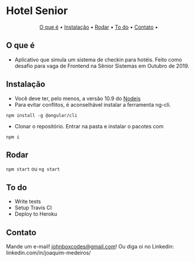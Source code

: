 # Hotel Senior


<p align="center">
  <a href="#o-que-é">O que é</a> •
  <a href="#instação">Instalação</a> •
  <a href="#rodar">Rodar</a> •
  <a href="#to-do">To do</a> •
  <a href="#contact">Contato</a> •
</p>

## O que é

* Aplicativo que simula um sistema de checkin para hotéis. Feito
como desafio para vaga de Frontend na Sênior Sistemas em Outubro de 2019.

## Instalação
* Você deve ter, pelo menos, a versão 10.9 do <a href="https://nodejs.org/en/">Nodejs</a>
* Para evitar conflitos, é aconselhável instalar a ferramenta ng-cli.

```npm install -g @angular/cli```

* Clonar o repositório. Entrar na pasta e instalar o pacotes com

```npm i```

## Rodar

```npm start``` ou ```ng start```

## To do

* Write tests
* Setup Travis CI
* Deploy to Heroku

## Contato

Mande um e-mail! johnboxcodes@gmail.com! Ou diga oi no Linkedin:
linkedin.com/in/joaquim-medeiros/

